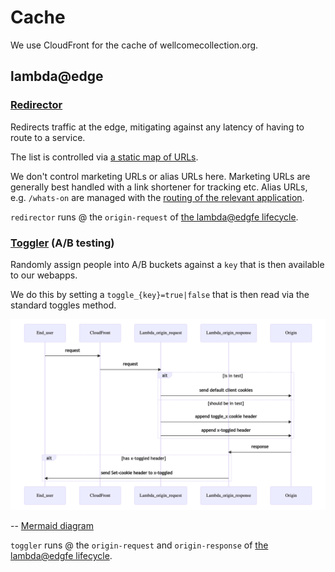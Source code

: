 # Cache

We use CloudFront for the cache of wellcomecollection.org.

## lambda@edge

### [Redirector](./edge_lambdas/src/redirector.test.ts)

Redirects traffic at the edge, mitigating against any latency of having to route to a service.

The list is controlled via [a static map of URLs](./edge_lambdas/src/redirects.ts).

We don't control marketing URLs or alias URLs here. Marketing URLs are generally best handled with a
link shortener for tracking etc. Alias URLs, e.g. `/whats-on` are managed with the
[routing of the relevant application](https://github.com/wellcomecollection/wellcomecollection.org/blob/main/content/webapp/server.ts).

`redirector` runs @ the `origin-request` of [the lambda@edgfe lifecycle](https://docs.aws.amazon.com/lambda/latest/dg/lambda-edge.html).

### [Toggler](./edge_lambdas/src/toggler.test.ts) (A/B testing)

Randomly assign people into A/B buckets against a `key` that is then available to our webapps.

We do this by setting a `toggle_{key}=true|false` that is then read via the standard toggles method.

![Sequence diagram showing flow of how we assign people into A/B buckets](./lambda-edge-sequence-diagram.png)

-- [Mermaid diagram][lambda-sequence-diagram]

`toggler` runs @ the `origin-request` and `origin-response` of [the lambda@edgfe lifecycle](https://docs.aws.amazon.com/lambda/latest/dg/lambda-edge.html).

[lambda-sequence-diagram]: (https://mermaid-js.github.io/mermaid-live-editor/edit#eyJjb2RlIjoic2VxdWVuY2VEaWFncmFtXG5wYXJ0aWNpcGFudCBFbmRfdXNlclxucGFydGljaXBhbnQgQ2xvdWRGcm9udFxucGFydGljaXBhbnQgTGFtYmRhX29yaWdpbl9yZXF1ZXN0XG5wYXJ0aWNpcGFudCBMYW1iZGFfb3JpZ2luX3Jlc3BvbnNlXG5wYXJ0aWNpcGFudCBPcmlnaW5cbkVuZF91c2VyLT4-Q2xvdWRGcm9udDogcmVxdWVzdFxuQ2xvdWRGcm9udC0-PkxhbWJkYV9vcmlnaW5fcmVxdWVzdDogcmVxdWVzdFxuYWx0IGlzIGluIHRlc3RcbiAgICBMYW1iZGFfb3JpZ2luX3JlcXVlc3QtPj5PcmlnaW46IHNlbmQgZGVmYXVsdCBjbGllbnQgY29va2llc1xuZWxzZSBzaG91bGQgYmUgaW4gdGVzdFxuICAgIExhbWJkYV9vcmlnaW5fcmVxdWVzdC0-Pk9yaWdpbjogYXBwZW5kIHRvZ2dsZV94IGNvb2tpZSBoZWFkZXJcbiAgICBMYW1iZGFfb3JpZ2luX3JlcXVlc3QtPj5PcmlnaW46IGFwcGVuZCB4LXRvZ2dsZWQgaGVhZGVyXG5lbmRcbk9yaWdpbi0-PkxhbWJkYV9vcmlnaW5fcmVzcG9uc2U6IHJlc3BvbnNlXG5hbHQgaGFzIHgtdG9nZ2xlZCBoZWFkZXJcbiAgICBMYW1iZGFfb3JpZ2luX3Jlc3BvbnNlLT4-RW5kX3VzZXI6IHNlbmQgU2V0LWNvb2tpZSBoZWFkZXIgdG8geC10b2dnbGVkIFxuZW5kXG4iLCJtZXJtYWlkIjoie1xuICBcInRoZW1lXCI6IFwiZGVmYXVsdFwiXG59IiwidXBkYXRlRWRpdG9yIjpmYWxzZSwiYXV0b1N5bmMiOnRydWUsInVwZGF0ZURpYWdyYW0iOmZhbHNlfQ)